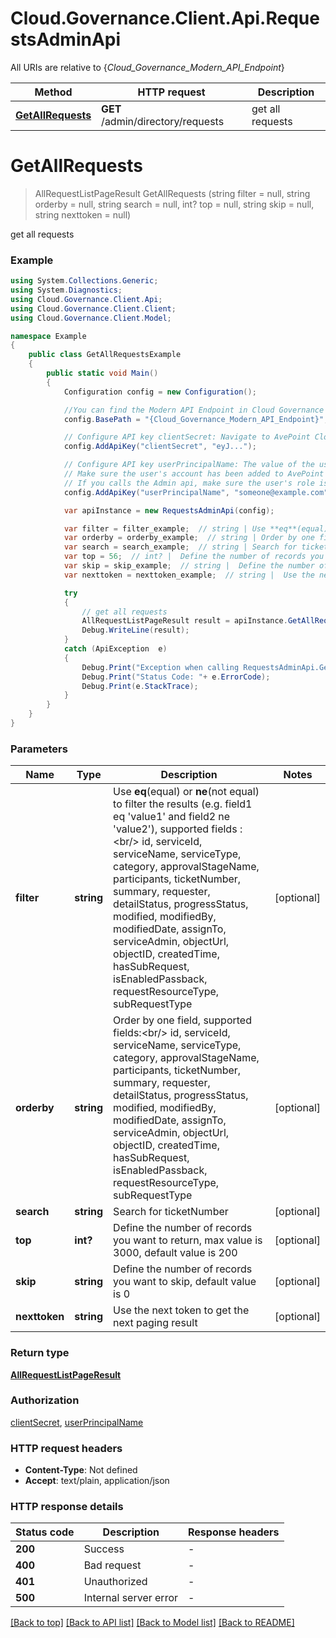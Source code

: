 # Cloud.Governance.Client.Api.RequestsAdminApi

All URIs are relative to {*Cloud_Governance_Modern_API_Endpoint*}

Method | HTTP request | Description
------------- | ------------- | -------------
[**GetAllRequests**](RequestsAdminApi.md#getallrequests) | **GET** /admin/directory/requests | get all requests


<a name="getallrequests"></a>
# **GetAllRequests**
> AllRequestListPageResult GetAllRequests (string filter = null, string orderby = null, string search = null, int? top = null, string skip = null, string nexttoken = null)

get all requests

### Example
```csharp
using System.Collections.Generic;
using System.Diagnostics;
using Cloud.Governance.Client.Api;
using Cloud.Governance.Client.Client;
using Cloud.Governance.Client.Model;

namespace Example
{
    public class GetAllRequestsExample
    {
        public static void Main()
        {
            Configuration config = new Configuration();

            //You can find the Modern API Endpoint in Cloud Governance admin user guide for your environment.
            config.BasePath = "{Cloud_Governance_Modern_API_Endpoint}";

            // Configure API key clientSecret: Navigate to AvePoint Cloud Governance Settings > API Authentication Management to Obtain a client secret.
            config.AddApiKey("clientSecret", "eyJ...");

            // Configure API key userPrincipalName: The value of the userPrincipalName parameter is the login name of a delegated user that will be used to invoke the AvePoint Cloud Governance API. 
            // Make sure the user's account has been added to AvePoint Online Services and has the license for AvePoint Cloud Governance.
            // If you calls the Admin api, make sure the user's role is Service Administrator for AvePoint Cloud Governance.
            config.AddApiKey("userPrincipalName", "someone@example.com");

            var apiInstance = new RequestsAdminApi(config);

            var filter = filter_example;  // string | Use **eq**(equal) or **ne**(not equal) to filter the results (e.g. field1 eq 'value1' and field2 ne 'value2'), supported fields :<br/> id, serviceId, serviceName, serviceType, category, approvalStageName, participants, ticketNumber, summary, requester, detailStatus, progressStatus, modified, modifiedBy, modifiedDate, assignTo, serviceAdmin, objectUrl, objectID, createdTime, hasSubRequest, isEnabledPassback, requestResourceType, subRequestType (optional) 
            var orderby = orderby_example;  // string | Order by one field, supported fields:<br/> id, serviceId, serviceName, serviceType, category, approvalStageName, participants, ticketNumber, summary, requester, detailStatus, progressStatus, modified, modifiedBy, modifiedDate, assignTo, serviceAdmin, objectUrl, objectID, createdTime, hasSubRequest, isEnabledPassback, requestResourceType, subRequestType (optional) 
            var search = search_example;  // string | Search for ticketNumber (optional) 
            var top = 56;  // int? |  Define the number of records you want to return, max value is 3000, default value is 200 (optional) 
            var skip = skip_example;  // string |  Define the number of records you want to skip, default value is 0 (optional) 
            var nexttoken = nexttoken_example;  // string |  Use the next token to get the next paging result (optional) 

            try
            {
                // get all requests
                AllRequestListPageResult result = apiInstance.GetAllRequests(filter, orderby, search, top, skip, nexttoken);
                Debug.WriteLine(result);
            }
            catch (ApiException  e)
            {
                Debug.Print("Exception when calling RequestsAdminApi.GetAllRequests: " + e.Message );
                Debug.Print("Status Code: "+ e.ErrorCode);
                Debug.Print(e.StackTrace);
            }
        }
    }
}
```

### Parameters

Name | Type | Description  | Notes
------------- | ------------- | ------------- | -------------
 **filter** | **string**| Use **eq**(equal) or **ne**(not equal) to filter the results (e.g. field1 eq &#39;value1&#39; and field2 ne &#39;value2&#39;), supported fields :&lt;br/&gt; id, serviceId, serviceName, serviceType, category, approvalStageName, participants, ticketNumber, summary, requester, detailStatus, progressStatus, modified, modifiedBy, modifiedDate, assignTo, serviceAdmin, objectUrl, objectID, createdTime, hasSubRequest, isEnabledPassback, requestResourceType, subRequestType | [optional] 
 **orderby** | **string**| Order by one field, supported fields:&lt;br/&gt; id, serviceId, serviceName, serviceType, category, approvalStageName, participants, ticketNumber, summary, requester, detailStatus, progressStatus, modified, modifiedBy, modifiedDate, assignTo, serviceAdmin, objectUrl, objectID, createdTime, hasSubRequest, isEnabledPassback, requestResourceType, subRequestType | [optional] 
 **search** | **string**| Search for ticketNumber | [optional] 
 **top** | **int?**|  Define the number of records you want to return, max value is 3000, default value is 200 | [optional] 
 **skip** | **string**|  Define the number of records you want to skip, default value is 0 | [optional] 
 **nexttoken** | **string**|  Use the next token to get the next paging result | [optional] 

### Return type

[**AllRequestListPageResult**](AllRequestListPageResult.md)

### Authorization

[clientSecret](../README.md#clientSecret), [userPrincipalName](../README.md#userPrincipalName)

### HTTP request headers

 - **Content-Type**: Not defined
 - **Accept**: text/plain, application/json

### HTTP response details
| Status code | Description | Response headers |
|-------------|-------------|------------------|
| **200** | Success |  -  |
| **400** | Bad request |  -  |
| **401** | Unauthorized |  -  |
| **500** | Internal server error |  -  |

[[Back to top]](#) [[Back to API list]](../README.md#documentation-for-api-endpoints) [[Back to Model list]](../README.md#documentation-for-models) [[Back to README]](../README.md)

